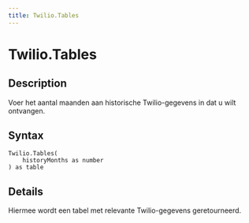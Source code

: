 ```yaml
---
title: Twilio.Tables
---
```


# Twilio.Tables


## Description

Voer het aantal maanden aan historische Twilio-gegevens in dat u wilt ontvangen.


## Syntax

```powerquery
Twilio.Tables(
    historyMonths as number
) as table
```


## Details

Hiermee wordt een tabel met relevante Twilio-gegevens geretourneerd.



